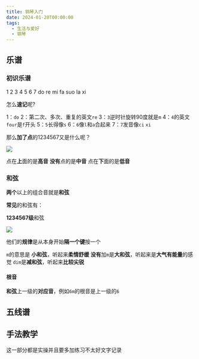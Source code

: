 ```yaml
---
title: 钢琴入门
date: 2024-01-20T00:00:00
tags:
  - 生活与爱好
  - 钢琴
---
```

## 乐谱

### 初识乐谱

1     2     3    4     5      6    7
do   re   mi   fa   suo   la   xi

怎么**速记**呢?

1：`do`
2：第二次、多次、重复的英文`re`
3：`3`逆时针旋转90度就是`m`
4：`4`的英文`four`是`f`开头
5：`5`长得像`s`
6：`6`像`l`和`a`合起来
7：`7`发音像`ci` `xi`

那么**加了点**的1234567又是什么呢？

![](/images/posts/Pasted%20image%2020240220141815.png)

点在**上**面的是**高音**
**没有**点的是**中音**
点在**下**面的是**低音**

### 和弦

**两个**以上的组合音就是**和弦**

**常见**的和弦有：

**1234567级**和弦

![](/images/posts/Pasted%20image%2020240220142144.png)

他们的**规律**是从本身开始**隔一个键**按一个

`m`的意思是 **小和弦**，听起来**柔情舒缓**
**没有**加`m`是**大和弦**，听起来是**大气有能量**的感觉
`dim`是**减和弦**，听起来**比较尖锐**

#### 根音

**和弦**上一级的**对应音**，例如`6m`的根音是上一级的`6`

## 五线谱

## 手法教学

这一部分都是实操并且要多加练习不太好文字记录